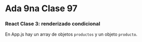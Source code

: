 # Ada 9na Clase 97

### React Clase 3: renderizado condicional

En App.js hay un array de objetos `productos` y un objeto `producto`. 

